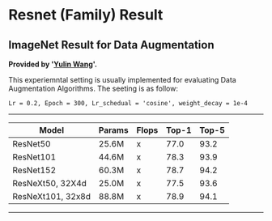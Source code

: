 # Resnet (Family) Result

## ImageNet Result for Data Augmentation
**Provided by '[Yulin Wang](https://github.com/blackfeather-wang)'.**

This experiemntal setting is usually implemented for evaluating Data Augmentation Algorithms. 
The seeting is as follow:

```
Lr = 0.2, Epoch = 300, Lr_schedual = 'cosine', weight_decay = 1e-4
```

****
|Model|Params|Flops|Top-1|Top-5|
|-----|------|-----|-----|-----|
|ResNet50  |25.6M |x|77.0|93.2
|ResNet101 |44.6M |x|78.3|93.9
|ResNet152 |60.3M |x|78.7|94.2
|ResNeXt50, 32X4d |25.0M|x|77.5|93.6
|ResNeXt101, 32x8d|88.8M|x|78.9|94.1

****

